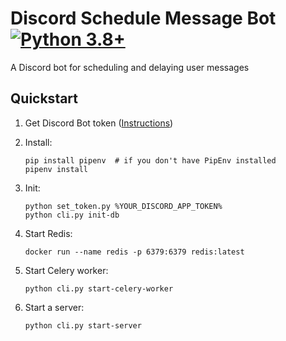 # Discord Schedule Message Bot  [![Python 3.8+](https://img.shields.io/badge/python-3.8+-blue.svg)](https://www.python.org/downloads/release/python-380/)
A Discord bot for scheduling and delaying user messages
## Quickstart
1. Get Discord Bot token ([Instructions](https://www.writebots.com/discord-bot-token/))

1. Install:
    ```shell script
    pip install pipenv  # if you don't have PipEnv installed 
    pipenv install
    ```

1. Init:
    ```shell script
    python set_token.py %YOUR_DISCORD_APP_TOKEN%
    python cli.py init-db
    ```
   
1. Start Redis:
    ```shell script
    docker run --name redis -p 6379:6379 redis:latest
    ```
   
1. Start Celery worker:
    ```shell script
    python cli.py start-celery-worker
    ```

1. Start a server:
    ```shell script
    python cli.py start-server
    ```

